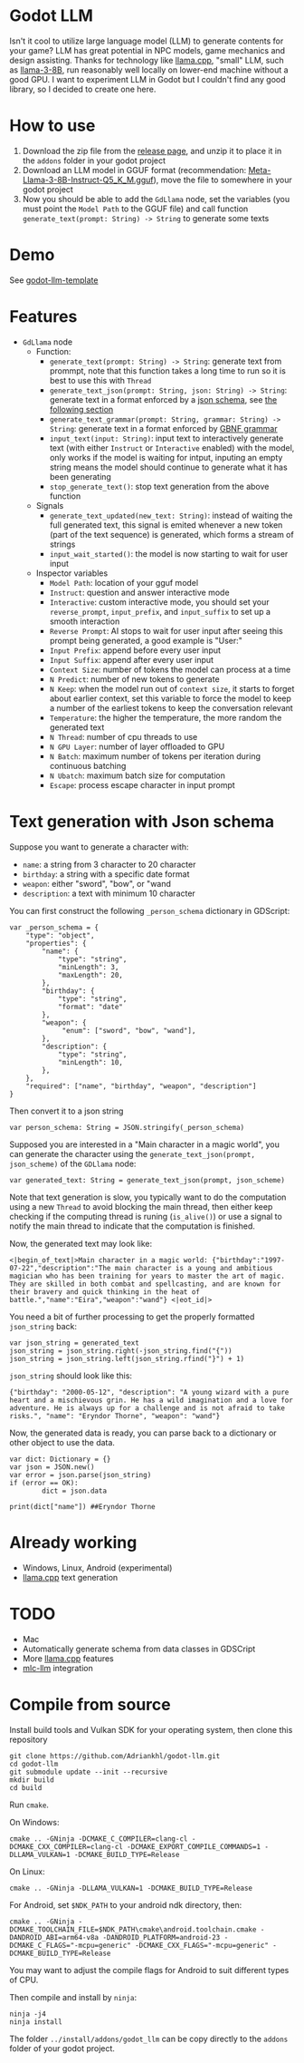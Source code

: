 # Godot LLM
Isn't it cool to utilize large language model (LLM) to generate contents for your game? LLM has great potential in NPC models, game mechanics and design assisting. Thanks for technology like [llama.cpp](https://github.com/ggerganov/llama.cpp), "small" LLM, such as [llama-3-8B](https://huggingface.co/meta-llama/Meta-Llama-3-8B), run reasonably well locally on lower-end machine without a good GPU.
I want to experiment LLM in Godot but I couldn't find any good library, so I decided to create one here.

# How to use
1. Download the zip file from the [release page](https://github.com/Adriankhl/godot-llm/releases), and unzip it to place it in the `addons` folder in your godot project
2. Download an LLM model in GGUF format (recommendation: [Meta-Llama-3-8B-Instruct-Q5_K_M.gguf](https://huggingface.co/lmstudio-community/Meta-Llama-3-8B-Instruct-GGUF/tree/main)), move the file to somewhere in your godot project
3. Now you should be able to add the `GdLlama` node, set the variables (you must point the `Model Path` to the GGUF file) and call function `generate_text(prompt: String) -> String` to generate some texts

# Demo
See [godot-llm-template](https://github.com/Adriankhl/godot-llm-template)

# Features
* `GdLlama` node
  - Function:
    * `generate_text(prompt: String) -> String`: generate text from prommpt, note that this function takes a long time to run so it is best to use this with `Thread`
    * `generate_text_json(prompt: String, json: String) -> String`: generate text in a format enforced by a [json schema](https://json-schema.org/), see [the following section](#text-generation-with-json-schema)
    * `generate_text_grammar(prompt: String, grammar: String) -> String`: generate text in a format enforced by [GBNF grammar](https://github.com/ggerganov/llama.cpp/blob/master/grammars/README.md)
    * `input_text(input: String)`: input text to interactively generate text (with either `Instruct` or `Interactive` enabled) with the model, only works if the model is waiting for intput, inputing an empty string means the model should continue to generate what it has been generating
    * `stop_generate_text()`: stop text generation from the above function
  - Signals
    * `generate_text_updated(new_text: String)`: instead of waiting the full generated text, this signal is emited whenever a new token (part of the text sequence) is generated, which forms a stream of strings
    * `input_wait_started()`: the model is now starting to wait for user input
  - Inspector variables
    * `Model Path`: location of your gguf model
    * `Instruct`: question and answer interactive mode
    * `Interactive`: custom interactive mode, you should set your `reverse_prompt`, `input_prefix`, and `input_suffix` to set up a smooth interaction
    * `Reverse Prompt`: AI stops to wait for user input after seeing this prompt being generated, a good example is "User:"
    * `Input Prefix`: append before every user input
    * `Input Suffix`: append after every user input
    * `Context Size`: number of tokens the model can process at a time
    * `N Predict`: number of new tokens to generate
    * `N Keep`: when the model run out of `context size`, it starts to forget about earlier context, set this variable to force the model to keep a number of the earliest tokens to keep the conversation relevant
    * `Temperature`: the higher the temperature, the more random the generated text
    * `N Thread`: number of cpu threads to use
    * `N GPU Layer`: number of layer offloaded to GPU
    * `N Batch`: maximum number of tokens per iteration during continuous batching
    * `N Ubatch`: maximum batch size for computation
    * `Escape`: process escape character in input prompt

# Text generation with Json schema

Suppose you want to generate a character with:
  * `name`: a string from 3 character to 20 character
  * `birthday`: a string with a specific date format
  * `weapon`: either "sword", "bow", or "wand
  * `description`: a text with minimum 10 character

You can first construct the following `_person_schema` dictionary in GDScript:
```
var _person_schema = {
	"type": "object",
	"properties": {
		"name": {
			"type": "string",
			"minLength": 3,
			"maxLength": 20,
		},
		"birthday": {
			"type": "string",
			"format": "date"
		},
		"weapon": {
			 "enum": ["sword", "bow", "wand"],
		},
		"description": {
			"type": "string",
			"minLength": 10,
		},
	},
	"required": ["name", "birthday", "weapon", "description"]
}
```

Then convert it to a json string
```
var person_schema: String = JSON.stringify(_person_schema)
```

Supposed you are interested in a "Main character in a magic world", you can generate the character using the `generate_text_json(prompt, json_scheme)` of the `GDLlama` node:
```
var generated_text: String = generate_text_json(prompt, json_scheme)
```

Note that text generation is slow, you typically want to do the computation using a new `Thread` to avoid blocking the main thread, then either keep checking if the computing thread is runing (`is_alive()`) or use a signal to notify the main thread to indicate that the computation is finished.


Now, the generated text may look like:
```
<|begin_of_text|>Main character in a magic world: {"birthday":"1997-07-22","description":"The main character is a young and ambitious magician who has been training for years to master the art of magic. They are skilled in both combat and spellcasting, and are known for their bravery and quick thinking in the heat of battle.","name":"Eira","weapon":"wand"} <|eot_id|>
```

You need a bit of further processing to get the properly formatted `json_string` back:
```
var json_string = generated_text
json_string = json_string.right(-json_string.find("{"))
json_string = json_string.left(json_string.rfind("}") + 1)
```

`json_string` should look like this:
```
{"birthday": "2000-05-12", "description": "A young wizard with a pure heart and a mischievous grin. He has a wild imagination and a love for adventure. He is always up for a challenge and is not afraid to take risks.", "name": "Eryndor Thorne", "weapon": "wand"}
```

Now, the generated data is ready, you can parse back to a dictionary or other object to use the data.
```
var dict: Dictionary = {}
var json = JSON.new()
var error = json.parse(json_string)
if (error == OK):
		dict = json.data

print(dict["name"]) ##Eryndor Thorne
```

# Already working
* Windows, Linux, Android (experimental)
* [llama.cpp](https://github.com/ggerganov/llama.cpp) text generation

# TODO
* Mac
* Automatically generate schema from data classes in GDSCript
* More [llama.cpp](https://github.com/ggerganov/llama.cpp) features
* [mlc-llm](https://github.com/mlc-ai/mlc-llm) integration

# Compile from source
Install build tools and Vulkan SDK for your operating system, then clone this repository
```
git clone https://github.com/Adriankhl/godot-llm.git
cd godot-llm
git submodule update --init --recursive
mkdir build
cd build
```

Run `cmake`.

On Windows:
```
cmake .. -GNinja -DCMAKE_C_COMPILER=clang-cl -DCMAKE_CXX_COMPILER=clang-cl -DCMAKE_EXPORT_COMPILE_COMMANDS=1 -DLLAMA_VULKAN=1 -DCMAKE_BUILD_TYPE=Release
```

On Linux:
```
cmake .. -GNinja -DLLAMA_VULKAN=1 -DCMAKE_BUILD_TYPE=Release
```

For Android, set `$NDK_PATH` to your android ndk directory, then:
```
cmake .. -GNinja -DCMAKE_TOOLCHAIN_FILE=$NDK_PATH\cmake\android.toolchain.cmake -DANDROID_ABI=arm64-v8a -DANDROID_PLATFORM=android-23 -DCMAKE_C_FLAGS="-mcpu=generic" -DCMAKE_CXX_FLAGS="-mcpu=generic" -DCMAKE_BUILD_TYPE=Release
```

You may want to adjust the compile flags for Android to suit different types of CPU.

Then compile and install by `ninja`:
```
ninja -j4
ninja install
```

The folder `../install/addons/godot_llm` can be copy directly to the `addons` folder of your godot project.
